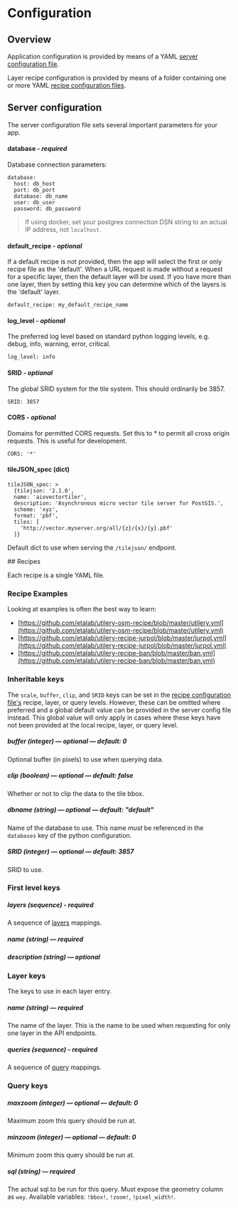 # Configuration


## Overview

Application configuration is provided by means of a YAML [server configuration file](#server-configuration).

Layer recipe configuration is provided by means of a folder containing one or more YAML [recipe configuration files](#recipes).


## Server configuration

The server configuration file sets several important parameters for your app.

#### database - *required*

Database connection parameters:

    database:
      host: db_host
      port: db_port
      database: db_name
      user: db_user
      password: db_password

> If using docker, set your postgres connection DSN string to an actual IP address, not `localhost`.

#### default_recipe - *optional*

If a default recipe is not provided, then the app will select the first or only recipe file as the 'default'.
When a URL request is made without a request for a specific layer, then the default layer will be used. 
If you have more than one layer, then by setting this key you can determine which of the layers is the 'default' layer.

    default_recipe: my_default_recipe_name

#### log_level - *optional*

The preferred log level based on standard python logging levels, e.g. debug, info, warning, error, critical.
 
    log_level: info

#### SRID - *optional*

The global SRID system for the tile system. This should ordinarily be 3857.
 
    SRID: 3857

#### CORS - *optional*

Domains for permitted CORS requests. Set this to * to permit all cross origin requests. This is useful for development.
 
    CORS: '*'

#### tileJSON_spec (dict)

    tileJSON_spec: >
      {tilejson: '2.1.0',
      name: 'aiovectortiler',
      description: 'Asynchronous micro vector tile server for PostGIS.',
      scheme: 'xyz',
      format: 'pbf',
      tiles: [
        'http://vector.myserver.org/all/{z}/{x}/{y}.pbf'
      ]}

Default dict to use when serving the `/tilejson/` endpoint.


## Recipes

Each recipe is a single YAML file.

### Recipe Examples 

Looking at examples is often the best way to learn:

- [https://github.com/etalab/utilery-osm-recipe/blob/master/utilery.yml](https://github.com/etalab/utilery-osm-recipe/blob/master/utilery.yml)
- [https://github.com/etalab/utilery-recipe-jurpol/blob/master/jurpol.yml](https://github.com/etalab/utilery-recipe-jurpol/blob/master/jurpol.yml)
- [https://github.com/etalab/utilery-recipe-ban/blob/master/ban.yml](https://github.com/etalab/utilery-recipe-ban/blob/master/ban.yml)

### **Inheritable keys**

The `scale`, `buffer`, `clip`, and `SRID` keys can be set in the [recipe configuration file's](#recipes) recipe, layer, or query levels. 
However, these can be omitted where preferred and a global default value can be provided in the server config file instead. 
This global value will only apply in cases where these keys have not been provided at the local recipe, layer, or query level.

##### buffer (integer) — *optional* — default: 0
Optional buffer (in pixels) to use when querying data.

##### clip (boolean) — *optional* — default: false
Whether or not to clip the data to the tile bbox.

##### dbname (string) — *optional* — default: "default"
Name of the database to use. This name *must* be referenced in the `databases` key
of the python configuration.

##### SRID (integer) — *optional* — default: 3857
SRID to use.

### **First level keys**

##### layers (sequence) - *required*
A sequence of [layers](#layer-keys) mappings.

##### name (string) — *required*

##### description (string) — *optional*

### **Layer keys**
The keys to use in each layer entry.

##### name (string) — *required*
The name of the layer. This is the name to be used when requesting for only one layer
in the API endpoints.

##### queries (sequence) - *required*
A sequence of [query](#query-keys) mappings.

### **Query keys**

##### maxzoom (integer) — *optional* — default: 0
Maximum zoom this query should be run at.

##### minzoom (integer) — *optional* — default: 0
Minimum zoom this query should be run at.

##### sql (string) — *required*
The actual sql to be run for this query. Must expose the geometry column as `way`.
Available variables: `!bbox!`, `!zoom!`, `!pixel_width!`.

